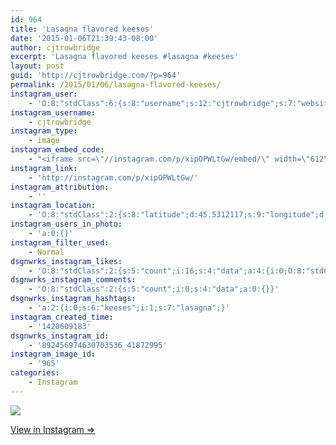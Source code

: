```yaml
---
id: 964
title: 'Lasagna flavored keeses'
date: '2015-01-06T21:39:43-08:00'
author: cjtrowbridge
excerpt: 'Lasagna flavored keeses #lasagna #keeses'
layout: post
guid: 'http://cjtrowbridge.com/?p=964'
permalink: /2015/01/06/lasagna-flavored-keeses/
instagram_user:
    - 'O:8:"stdClass":6:{s:8:"username";s:12:"cjtrowbridge";s:7:"website";s:0:"";s:15:"profile_picture";s:103:"https://igcdn-photos-f-a.akamaihd.net/hphotos-ak-xpa1/t51.2885-19/925559_452430704897917_67836701_a.jpg";s:9:"full_name";s:13:"CJ Trowbridge";s:3:"bio";s:0:"";s:2:"id";s:8:"41872995";}'
instagram_username:
    - cjtrowbridge
instagram_type:
    - image
instagram_embed_code:
    - "<iframe src=\"//instagram.com/p/xipOPWLtGw/embed/\" width=\"612\" height=\"710\" frameborder=\"0\" scrolling=\"no\" allowtransparency=\"true\"></iframe>\n"
instagram_link:
    - 'http://instagram.com/p/xipOPWLtGw/'
instagram_attribution:
    - ''
instagram_location:
    - 'O:8:"stdClass":2:{s:8:"latitude";d:45.5312117;s:9:"longitude";d:-122.5802531;}'
instagram_users_in_photo:
    - 'a:0:{}'
instagram_filter_used:
    - Normal
dsgnwrks_instagram_likes:
    - 'O:8:"stdClass":2:{s:5:"count";i:16;s:4:"data";a:4:{i:0;O:8:"stdClass":4:{s:8:"username";s:11:"falerommxiv";s:15:"profile_picture";s:106:"https://igcdn-photos-a-a.akamaihd.net/hphotos-ak-xpa1/t51.2885-19/10735418_813622625327656_809399542_a.jpg";s:2:"id";s:8:"39564610";s:9:"full_name";s:16:"younghomiefalero";}i:1;O:8:"stdClass":4:{s:8:"username";s:9:"aquamatey";s:15:"profile_picture";s:107:"https://igcdn-photos-b-a.akamaihd.net/hphotos-ak-xpa1/t51.2885-19/1168924_1545277322374505_1429730127_a.jpg";s:2:"id";s:9:"178804699";s:9:"full_name";s:11:"Andrew Mote";}i:2;O:8:"stdClass":4:{s:8:"username";s:16:"jesseprichardson";s:15:"profile_picture";s:85:"https://instagramimages-a.akamaihd.net/profiles/profile_182503916_75sq_1369629370.jpg";s:2:"id";s:9:"182503916";s:9:"full_name";s:16:"Jesse Richardson";}i:3;O:8:"stdClass":4:{s:8:"username";s:12:"ninja_red_11";s:15:"profile_picture";s:85:"https://instagramimages-a.akamaihd.net/profiles/profile_185432723_75sq_1340421499.jpg";s:2:"id";s:9:"185432723";s:9:"full_name";s:15:"Davide Dusseaux";}}}'
dsgnwrks_instagram_comments:
    - 'O:8:"stdClass":2:{s:5:"count";i:0;s:4:"data";a:0:{}}'
dsgnwrks_instagram_hashtags:
    - 'a:2:{i:0;s:6:"keeses";i:1;s:7:"lasagna";}'
instagram_created_time:
    - '1420609183'
dsgnwrks_instagram_id:
    - '892456974630703536_41872995'
instagram_image_id:
    - '965'
categories:
    - Instagram
---
```


[![](http://blog.cjtrowbridge.com/wp-content/uploads/2015/01/10914684_1521987428074468_2110375298_n3.jpg)](http://instagram.com/p/xipOPWLtGw/)

[View in Instagram ⇒](http://instagram.com/p/xipOPWLtGw/)